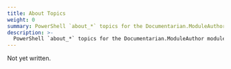 ```yaml
---
title: About Topics
weight: 0
summary: PowerShell `about_*` topics for the Documentarian.ModuleAuthor module.
description: >-
  PowerShell `about_*` topics for the Documentarian.ModuleAuthor module.
---
```


Not yet written.
